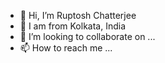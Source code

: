 - 👋 Hi, I’m Ruptosh Chatterjee
- 👋 I am from Kolkata, India 
- 💞️ I’m looking to collaborate on ...
- 📫 How to reach me ...

<!---
Ruptosh/Ruptosh is a ✨ special ✨ repository because its `README.md` (this file) appears on your GitHub profile.
You can click the Preview link to take a look at your changes.
--->
